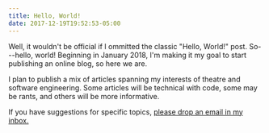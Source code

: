 ```yaml
---
title: Hello, World!
date: 2017-12-19T19:52:53-05:00
---
```


Well, it wouldn't be official if I ommitted the classic "Hello, World!" post.
So---hello, world! Beginning in January 2018, I'm making it my goal to start
publishing an online blog, so here we are.

I plan to publish a mix of articles spanning my interests of theatre and software
engineering. Some articles will be technical with code, some may be rants, and
others will be more informative.

If you have suggestions for specific topics, [please drop an email in my
inbox.](/contact/)
